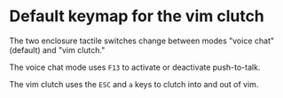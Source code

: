 # Default keymap for the vim clutch

The two enclosure tactile switches change between modes "voice chat" (default) and "vim clutch."

The voice chat mode uses `F13` to activate or deactivate push-to-talk.

The vim clutch uses the `ESC` and `a` keys to clutch into and out of vim.
